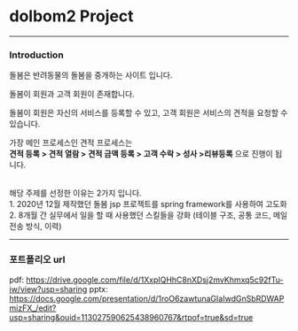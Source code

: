 # dolbom2 Project

<hr>

### Introduction
돌봄은 반려동물의 돌봄을 중개하는 사이트 입니다.

돌봄이 회원과 고객 회원이 존재합니다.

돌봄이 회원은 자신의 서비스를 등록할 수 있고, 고객 회원은 서비스의 견적을 요청할 수 있습니다.


가장 메인 프로세스인 견적 프로세스는 <br>
**견적 등록 > 견적 열람 > 견적 금액 등록 > 고객 수락 > 성사 >리뷰등록** 으로 진행이 됩니다.

 <br>
해당 주제를 선정한 이유는 2가지 입니다. <br>
1. 2020년 12월 제작했던 돌봄 jsp 프로젝트를 spring framework를 사용하여 고도화 <br>
2. 8개월 간 실무에서 일을 할 때 사용했던 스킬들을 강화 (테이블 구조, 공통 코드, 메일 전송 방식, 이력)

<hr>

### 포트폴리오 url
pdf: https://drive.google.com/file/d/1XxpIQHhC8nXDsj2mvKhmxq5c92fTu-iw/view?usp=sharing
pptx: https://docs.google.com/presentation/d/1roO6zawtunaGIaIwdGnSbRDWAPmizFX_/edit?usp=sharing&ouid=113027590625438960767&rtpof=true&sd=true

